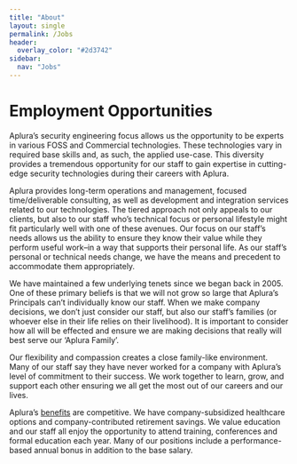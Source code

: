 ```yaml
---
title: "About"
layout: single
permalink: /Jobs
header:
  overlay_color: "#2d3742"
sidebar:
  nav: "Jobs"
---
```

# Employment Opportunities
Aplura’s security engineering focus allows us the opportunity to be experts in various FOSS and Commercial technologies. These technologies vary in required base skills and, as such, the applied use-case. This diversity provides a tremendous opportunity for our staff to gain expertise in cutting-edge security technologies during their careers with Aplura.

Aplura provides long-term operations and management, focused time/deliverable consulting, as well as development and integration services related to our technologies. The tiered approach not only appeals to our clients, but also to our staff who’s technical focus or personal lifestyle might fit particularly well with one of these avenues. Our focus on our staff’s needs allows us the ability to ensure they know their value while they perform useful work–in a way that supports their personal life. As our staff’s personal or technical needs change, we have the means and precedent to accommodate them appropriately.

We have maintained a few underlying tenets since we began back in 2005. One of these primary beliefs is that we will not grow so large that Aplura’s Principals can’t individually know our staff. When we make company decisions, we don’t just consider our staff, but also our staff’s families (or whoever else in their life relies on their livelihood). It is important to consider how all will be effected and ensure we are making decisions that really will best serve our ‘Aplura Family’.

Our flexibility and compassion creates a close family-like environment. Many of our staff say they have never worked for a company with Aplura’s level of commitment to their success. We work together to learn, grow, and support each other ensuring we all get the most out of our careers and our lives.

Aplura’s [benefits](/Jobs/Benifits) are competitive. We have company-subsidized healthcare options and company-contributed retirement savings. We value education and our staff all enjoy the opportunity to attend training, conferences and formal education each year. Many of our positions include a performance-based annual bonus in addition to the base salary.
